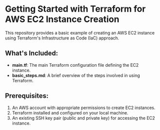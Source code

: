 # Getting Started with Terraform for AWS EC2 Instance Creation

This repository provides a basic example of creating an AWS EC2 instance using Terraform's Infrastructure as Code (IaC) approach.

## What's Included:

- **main.tf**: The main Terraform configuration file defining the EC2 instance.
- **basic_steps.md**: A brief overview of the steps involved in using Terraform.

## Prerequisites:

1. An AWS account with appropriate permissions to create EC2 instances.
2. Terraform installed and configured on your local machine.
3. An existing SSH key pair (public and private key) for accessing the EC2 instance.
